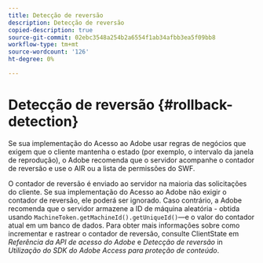 ```yaml
---
title: Detecção de reversão
description: Detecção de reversão
copied-description: true
source-git-commit: 02ebc3548a254b2a6554f1ab34afbb3ea5f09bb8
workflow-type: tm+mt
source-wordcount: '126'
ht-degree: 0%

---
```


# Detecção de reversão {#rollback-detection}

Se sua implementação do Acesso ao Adobe usar regras de negócios que exigem que o cliente mantenha o estado (por exemplo, o intervalo da janela de reprodução), o Adobe recomenda que o servidor acompanhe o contador de reversão e use o AIR ou a lista de permissões do SWF.

O contador de reversão é enviado ao servidor na maioria das solicitações do cliente. Se sua implementação do Acesso ao Adobe não exigir o contador de reversão, ele poderá ser ignorado. Caso contrário, a Adobe recomenda que o servidor armazene a ID de máquina aleatória - obtida usando `MachineToken.getMachineId().getUniqueId()`—e o valor do contador atual em um banco de dados. Para obter mais informações sobre como incrementar e rastrear o contador de reversão, consulte ClientState em *Referência da API de acesso do Adobe* e *Detecção de reversão* in *Utilização do SDK do Adobe Access para proteção de conteúdo*.
